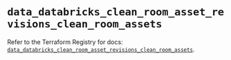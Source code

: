 # `data_databricks_clean_room_asset_revisions_clean_room_assets`

Refer to the Terraform Registry for docs: [`data_databricks_clean_room_asset_revisions_clean_room_assets`](https://registry.terraform.io/providers/databricks/databricks/1.87.1/docs/data-sources/clean_room_asset_revisions_clean_room_assets).
